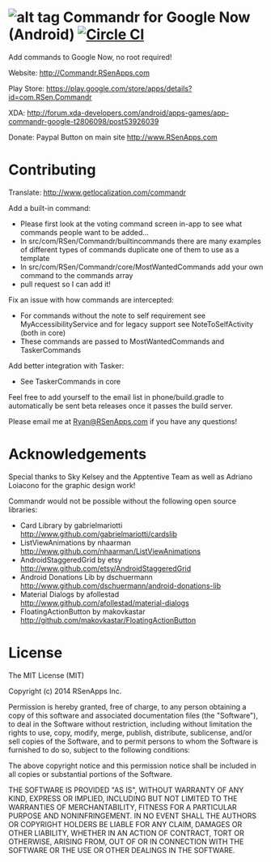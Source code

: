 ![alt tag](http://commandr.rsenapps.com/commandrfeature.jpg)
Commandr for Google Now (Android) [![Circle CI](https://circleci.com/gh/RSenApps/Commandr-Android.svg?style=svg)](https://circleci.com/gh/RSenApps/Commandr-Android)
================

Add commands to Google Now, no root required!

Website: http://Commandr.RSenApps.com

Play Store: https://play.google.com/store/apps/details?id=com.RSen.Commandr

XDA: http://forum.xda-developers.com/android/apps-games/app-commandr-google-t2806098/post53926039

Donate: Paypal Button on main site http://www.RSenApps.com

Contributing
================

Translate: http://www.getlocalization.com/commandr

Add a built-in command:
 - Please first look at the voting command screen in-app to see what commands people want to be added...
 - In src/com/RSen/Commandr/builtincommands there are many examples of different types of commands duplicate one of them to use as a template
 - In src/com/RSen/Commandr/core/MostWantedCommands add your own command to the commands array
 - pull request so I can add it!
 
Fix an issue with how commands are intercepted:
 - For commands without the note to self requirement see MyAccessibilityService and for legacy support see NoteToSelfActivity (both in core)
 - These commands are passed to MostWantedCommands and TaskerCommands
 
Add better integration with Tasker:
 - See TaskerCommands in core
 
Feel free to add yourself to the email list in phone/build.gradle to automatically be sent beta releases once it passes the build server.

Please email me at Ryan@RSenApps.com if you have any questions!

Acknowledgements
================

Special thanks to Sky Kelsey and the Apptentive Team as well as Adriano Loiacono for the graphic design work!

Commandr would not be possible without the following open source libraries:
 - Card Library by gabrielmariotti http://www.github.com/gabrielmariotti/cardslib
 - ListViewAnimations by nhaarman http://www.github.com/nhaarman/ListViewAnimations
 - AndroidStaggeredGrid by etsy  http://www.github.com/etsy/AndroidStaggeredGrid
 - Android Donations Lib by dschuermann http://www.github.com/dschuermann/android-donations-lib
 - Material Dialogs by afollestad http://www.github.com/afollestad/material-dialogs
 - FloatingActionButton by makovkastar http://github.com/makovkastar/FloatingActionButton

License
================
The MIT License (MIT)

Copyright (c) 2014 RSenApps Inc.

Permission is hereby granted, free of charge, to any person obtaining a copy
of this software and associated documentation files (the "Software"), to deal
in the Software without restriction, including without limitation the rights
to use, copy, modify, merge, publish, distribute, sublicense, and/or sell
copies of the Software, and to permit persons to whom the Software is
furnished to do so, subject to the following conditions:

The above copyright notice and this permission notice shall be included in all
copies or substantial portions of the Software.

THE SOFTWARE IS PROVIDED "AS IS", WITHOUT WARRANTY OF ANY KIND, EXPRESS OR
IMPLIED, INCLUDING BUT NOT LIMITED TO THE WARRANTIES OF MERCHANTABILITY,
FITNESS FOR A PARTICULAR PURPOSE AND NONINFRINGEMENT. IN NO EVENT SHALL THE
AUTHORS OR COPYRIGHT HOLDERS BE LIABLE FOR ANY CLAIM, DAMAGES OR OTHER
LIABILITY, WHETHER IN AN ACTION OF CONTRACT, TORT OR OTHERWISE, ARISING FROM,
OUT OF OR IN CONNECTION WITH THE SOFTWARE OR THE USE OR OTHER DEALINGS IN THE
SOFTWARE.

